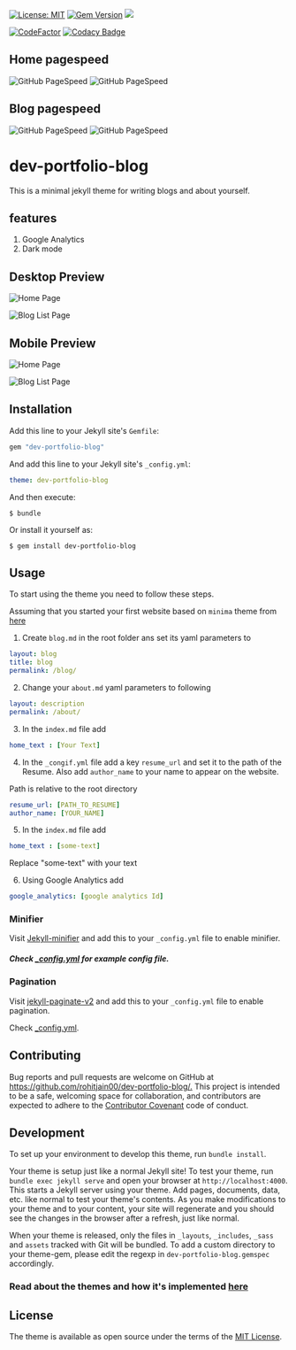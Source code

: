  [![License: MIT](https://img.shields.io/badge/License-MIT-yellow.svg)](https://opensource.org/licenses/MIT)
 [![Gem Version](https://badge.fury.io/rb/dev-portfolio-blog.svg)](https://badge.fury.io/rb/dev-portfolio-blog)
![](https://ruby-gem-downloads-badge.herokuapp.com/dev-portfolio-blog)

[![CodeFactor](https://www.codefactor.io/repository/github/rohitjain00/dev-portfolio-blog/badge)](https://www.codefactor.io/repository/github/rohitjain00/dev-portfolio-blog)
[![Codacy Badge](https://api.codacy.com/project/badge/Grade/d0b9f1c23f564a8195a8588de7895c4c)](https://www.codacy.com/manual/rohitjain00/dev-portfolio-blog?utm_source=github.com&amp;utm_medium=referral&amp;utm_content=rohitjain00/dev-portfolio-blog&amp;utm_campaign=Badge_Grade)

## Home pagespeed

![GitHub PageSpeed](https://api.speedbadge.io/v1?url=therohitjain.com&showStratLabel=true)
![GitHub PageSpeed](https://api.speedbadge.io/v1?url=therohitjain.com&strat=desktop&showStratLabel=true)


## Blog pagespeed

![GitHub PageSpeed](https://api.speedbadge.io/v1?url=therohitjain.com/blog&showStratLabel=true)
![GitHub PageSpeed](https://api.speedbadge.io/v1?url=therohitjain.com/blog&strat=desktop&showStratLabel=true)



# dev-portfolio-blog

This is a minimal jekyll theme for writing blogs and about yourself.

## features
 1. Google Analytics
 2. Dark mode

## Desktop Preview

![Home Page](/screenshots/Home.png?raw=true "Home View of the website")

![Blog List Page](/screenshots/Blog.png?raw=true "Blog List of the website")

## Mobile Preview

![Home Page](/screenshots/Home-Mobile.png?raw=true "Home View of the website")

![Blog List Page](/screenshots/Blog-Mobile.png?raw=true "Blog List of the website")


## Installation

Add this line to your Jekyll site's `Gemfile`:

```ruby
gem "dev-portfolio-blog"
```

And add this line to your Jekyll site's `_config.yml`:

```yaml
theme: dev-portfolio-blog
```

And then execute:

    $ bundle

Or install it yourself as:

    $ gem install dev-portfolio-blog

## Usage

To start using the theme you need to follow these steps.

Assuming that you started your first website based on `minima` theme from [here](https://jekyllrb.com/docs/)

1. Create `blog.md` in the root folder ans set its yaml parameters to

```yaml
layout: blog
title: blog
permalink: /blog/
```

2. Change your `about.md` yaml parameters to following

```yaml
layout: description
permalink: /about/
```

3. In the `index.md` file add

```yaml
home_text : [Your Text]
```

4. In the `_congif.yml` file add a key `resume_url` and set it to the path of the Resume. Also add `author_name` to your name to appear on the website.

Path is relative to the root directory
```yaml
resume_url: [PATH_TO_RESUME]
author_name: [YOUR_NAME]
```


5. In the `index.md` file add

```yaml
home_text : [some-text]
```

Replace "some-text" with your text

6. Using Google Analytics add

```yaml
google_analytics: [google analytics Id]
```


### Minifier

Visit [Jekyll-minifier](https://github.com/digitalsparky/jekyll-minifier) and add this to your `_config.yml` file to enable minifier.

##### Check [_config.yml](https://github.com/rohitjain00/dev-portfolio-blog/blob/master/_config.yml) for example config file.


### Pagination

Visit [jekyll-paginate-v2](https://github.com/sverrirs/jekyll-paginate-v2/blob/master/README-GENERATOR.md#site-configuration) and add this to your `_config.yml` file to enable pagination.

Check [_config.yml](https://github.com/rohitjain00/dev-portfolio-blog/blob/master/_config.yml).


## Contributing

Bug reports and pull requests are welcome on GitHub at <https://github.com/rohitjain00/dev-portfolio-blog/.> This project is intended to be a safe, welcoming space for collaboration, and contributors are expected to adhere to the [Contributor Covenant](http://contributor-covenant.org) code of conduct.

## Development

To set up your environment to develop this theme, run `bundle install`.

Your theme is setup just like a normal Jekyll site! To test your theme, run `bundle exec jekyll serve` and open your browser at `http://localhost:4000`. This starts a Jekyll server using your theme. Add pages, documents, data, etc. like normal to test your theme's contents. As you make modifications to your theme and to your content, your site will regenerate and you should see the changes in the browser after a refresh, just like normal.

When your theme is released, only the files in `_layouts`, `_includes`, `_sass` and `assets` tracked with Git will be bundled.
To add a custom directory to your theme-gem, please edit the regexp in `dev-portfolio-blog.gemspec` accordingly.

### Read about the themes and how it's implemented [here](https://github.com/rohitjain00/dev-portfolio-blog/wiki/Theme-Management)

## License

The theme is available as open source under the terms of the [MIT License](https://opensource.org/licenses/MIT).

